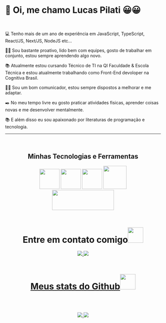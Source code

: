  <h1>👋 Oi, me chamo Lucas Pilati 😀😀</h1>

<br>

💻 Tenho mais de um ano de experiência em JavaScript, TypeScript, React/JS, Next/JS, NodeJS etc...

<!--👩‍💻 Estou procurando minha primeira oportunidade no mercado da programação.-->

👩‍💻 Sou bastante proativo, lido bem com equipes, gosto de trabalhar em conjunto,  estou sempre aprendendo algo novo.

📚 Atualmente estou cursando Técnico de TI na QI Faculdade & Escola Técnica e estou atualmente trabalhando como Front-End devoloper na Cognitiva Brasil.

💁‍♂️ Sou um bom comunicador, estou sempre dispostos a melhorar e me adaptar.

✒️ No meu tempo livre eu gosto praticar atividades fisicas, aprender coisas novas e me desenvolver mentalmente.

📚 E além disso eu sou apaixonado por literaturas de programação e tecnologia.
<hr>
<br>



<h2 align="center">Minhas Tecnologias e Ferramentas</h2>

<div style="display: inline_block" align="center" >
 
 <img src="https://skillicons.dev/icons?i=js,typescript,react,nextjs,html,css,sass,bootstrap,docker,vercel,babel"  height="65">
 <img src="https://skillicons.dev/icons?i=npm,nodejs,github,gitlab,git,vscode,vite,powershell,firebase,postman" height="65">
 <img src="https://skillicons.dev/icons?i=sentry" height="65">
 <img src="https://cdn.jsdelivr.net/gh/devicons/devicon@latest/icons/axios/axios-plain-wordmark.svg" height="75" />
 <br>
 <img src="https://github.com/Pilatis/Pilatis/assets/139661291/fb4f6f6a-429a-4999-9e06-f0e2db20b447" width="200" height="65" />

 
<!--<img src="https://cdn.jsdelivr.net/gh/devicons/devicon/icons/javascript/javascript-original.svg" width="60" height="60" />
<img src="https://cdn.jsdelivr.net/gh/devicons/devicon/icons/react/react-original-wordmark.svg" width="60" height="60"/>
<img src="https://cdn.jsdelivr.net/gh/devicons/devicon/icons/nextjs/nextjs-line.svg" width="60" height="60"/>
<img src="https://cdn.jsdelivr.net/gh/devicons/devicon/icons/html5/html5-original-wordmark.svg" width="60" height="60"/>  
 <img src="https://cdn.jsdelivr.net/gh/devicons/devicon/icons/css3/css3-original-wordmark.svg" width="60" height="60" />
 <img src="https://cdn.jsdelivr.net/gh/devicons/devicon/icons/bootstrap/bootstrap-original.svg"  width="60" height="60" />
 <img src="https://cdn.jsdelivr.net/gh/devicons/devicon/icons/sass/sass-original.svg" width="60" height="60" />
 <img src="https://cdn.jsdelivr.net/gh/devicons/devicon/icons/github/github-original-wordmark.svg" width="60" height="60"/>
 <img src="https://cdn.jsdelivr.net/gh/devicons/devicon/icons/vscode/vscode-original-wordmark.svg" width="60" height="60" />
 <img src="https://cdn.jsdelivr.net/gh/devicons/devicon/icons/nodejs/nodejs-original.svg" width="60" height="60"  />--!>
 
        




 
</div>
<br>


<h1 align="center">Entre em contato comigo<img src="https://media0.giphy.com/media/jqNPzdTTxQfOgOqpO4/source.gif" width="50"></h1>

<p align="center">
<!-- <img src="https://img.shields.io/badge/-ritik-purple?style=flat-square&logo=instagram&logoColor=white&link=https://www.instagram.com/pinkdogg307/"/> -->
<a href="mailto: pilatilucas@gmail.com">
 <img src="https://img.shields.io/badge/-Pilatis-c14438?style=flat-square&logo=Gmail&logoColor=white&link=mailto:pilatilucas@gmail.com"/>
</a>
<a href="https://www.linkedin.com/in/lucas-pilati-15109b293/">
 <img src="https://img.shields.io/badge/-Pilatis-blue?style=flat-square&logo=Linkedin&logoColor=white&link=https://www.linkedin.com/in/lucas-pilati-15109b293/"/>



<br>
<br>

<h1 align="center">
  Meus stats do Github<img src="https://media.giphy.com/media/VgCDAzcKvsR6OM0uWg/giphy.gif" width="50">
</h1>


<br> 
<br>

<p align = "center">
  <img  src = "https://github-readme-stats.vercel.app/api?username=Pilatis&show_icons=true&theme=radical&line_height=40">
  <img src = "https://github-readme-stats.vercel.app/api/top-langs/?username=Pilatis&hide=html,php,hlsl&theme=radical">
</p>




<!--<p align = "center">
 <img  src="https://github-readme-streak-stats.herokuapp.com/?user=Pilatis&show_icons=true&locale=en&layout=compact&theme=radical&line_height=0" />
</p> -->




 

</p>



 
  


